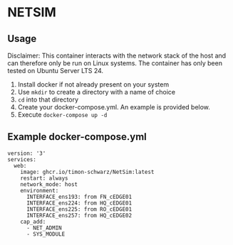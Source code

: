 # NETSIM


## Usage
Disclaimer: This container interacts with the network stack of the host and can therefore only be run on Linux systems.
The container has only been tested on Ubuntu Server LTS 24.


1. Install docker if not already present on your system
1. Use ``mkdir`` to create a directory with a name of choice
1. ``cd`` into that directory
1. Create your docker-compose.yml. An example is provided below.
1. Execute ``docker-compose up -d``


## Example docker-compose.yml
````
version: '3'
services:
  web:
    image: ghcr.io/timon-schwarz/NetSim:latest
    restart: always
    network_mode: host
    environment:
      INTERFACE_ens193: from FN_cEDGE01
      INTERFACE_ens224: from HQ_cEDGE01
      INTERFACE_ens225: from RO_cEDGE01
      INTERFACE_ens257: from HQ_cEDGE02
    cap_add:
      - NET_ADMIN
      - SYS_MODULE

````

